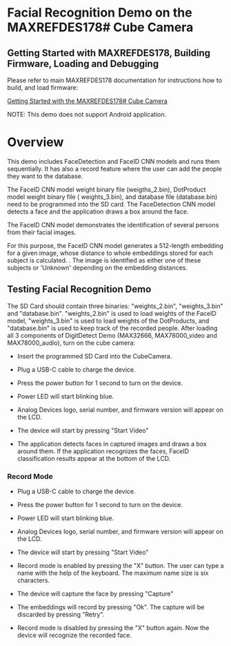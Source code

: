

# Facial Recognition Demo on the MAXREFDES178# Cube Camera

## Getting Started with MAXREFDES178, Building Firmware, Loading and Debugging

Please refer to main MAXREFDES178 documentation for instructions how to build, and load firmware:

[Getting Started with the MAXREFDES178# Cube Camera](./../maxrefdes178_doc/README.md)

NOTE: This demo does not support Android application.

# Overview

This demo includes FaceDetection and FaceID CNN models and runs them sequentially. It has also a record feature where the user can add the people they want to the database.

The FaceID CNN model weight binary file (weigths_2.bin), DotProduct model weight binary file ( weights_3.bin), and database file (database.bin) need to be programmed into the SD card. The FaceDetection CNN model detects a face and the application draws a box around the face.

The FaceID CNN model demonstrates the identification of several persons from their facial images.

For this purpose, the FaceID CNN model generates a 512-length embedding for a given image, whose distance to whole embeddings stored for each subject is calculated. . The image is identified as either one of these subjects or 'Unknown' depending on the embedding distances.

## Testing Facial Recognition Demo

The SD Card should contain three binaries: "weights_2.bin", "weights_3.bin" and "database.bin". "weights_2.bin" is used to load weights of the FaceID model, "weights_3.bin" is used to load weights of the DotProducts, and "database.bin" is used to keep track of the recorded people.
After loading all 3 components of DigitDetect Demo (MAX32666, MAX78000_video and MAX78000_audio), turn on the cube camera:

- Insert the programmed SD Card into the CubeCamera.

- Plug a USB-C cable to charge the device.

- Press the power button for 1 second to turn on the device.

- Power LED will start blinking blue.

- Analog Devices logo, serial number, and firmware version will appear on the LCD.

- The device will start by pressing "Start Video"

- The application detects faces in captured images and draws a box around them. If the application recognizes the faces, FaceID classification results appear at the bottom of the LCD.


### Record Mode

- Plug a USB-C cable to charge the device.

- Press the power button for 1 second to turn on the device.

- Power LED will start blinking blue.

- Analog Devices logo, serial number, and firmware version will appear on the LCD.

- The device will start by pressing "Start Video"

- Record mode is enabled by pressing the "X" button. The user can type a name with the help of the keyboard. The maximum name size is six characters.

- The device will capture the face by pressing "Capture"

- The embeddings will record by pressing "Ok". The capture will be discarded by pressing "Retry".

- Record mode is disabled by pressing the "X" button again. Now the device will recognize the recorded face.
  

